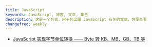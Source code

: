 ```yaml
---
title: JavaScript
keywords: JavaScript, 博客, 文章, 集合
description: 这是一个列表，用于列出跟 JavaScript 有关的文章，方便查看
changefreq: weekly
---
```


- [JavaScript 实现字节单位转换 —— Byte 转 KB、MB、GB、TB 等](./byte-unit-conversion/)
